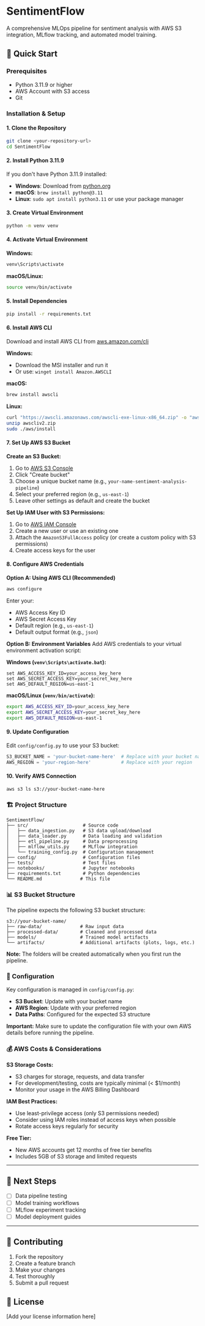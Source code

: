 # SentimentFlow

A comprehensive MLOps pipeline for sentiment analysis with AWS S3 integration, MLflow tracking, and automated model training.

## 🚀 Quick Start

### Prerequisites

- Python 3.11.9 or higher
- AWS Account with S3 access
- Git

### Installation & Setup

#### 1. Clone the Repository
```bash
git clone <your-repository-url>
cd SentimentFlow
```

#### 2. Install Python 3.11.9
If you don't have Python 3.11.9 installed:
- **Windows**: Download from [python.org](https://www.python.org/downloads/)
- **macOS**: `brew install python@3.11`
- **Linux**: `sudo apt install python3.11` or use your package manager

#### 3. Create Virtual Environment
```bash
python -m venv venv
```

#### 4. Activate Virtual Environment

**Windows:**
```bash
venv\Scripts\activate
```

**macOS/Linux:**
```bash
source venv/bin/activate
```

#### 5. Install Dependencies
```bash
pip install -r requirements.txt
```

#### 6. Install AWS CLI
Download and install AWS CLI from [aws.amazon.com/cli](https://aws.amazon.com/cli/)

**Windows:**
- Download the MSI installer and run it
- Or use: `winget install Amazon.AWSCLI`

**macOS:**
```bash
brew install awscli
```

**Linux:**
```bash
curl "https://awscli.amazonaws.com/awscli-exe-linux-x86_64.zip" -o "awscliv2.zip"
unzip awscliv2.zip
sudo ./aws/install
```

#### 7. Set Up AWS S3 Bucket

**Create an S3 Bucket:**
1. Go to [AWS S3 Console](https://s3.console.aws.amazon.com/)
2. Click "Create bucket"
3. Choose a unique bucket name (e.g., `your-name-sentiment-analysis-pipeline`)
4. Select your preferred region (e.g., `us-east-1`)
5. Leave other settings as default and create the bucket

**Set Up IAM User with S3 Permissions:**
1. Go to [AWS IAM Console](https://console.aws.amazon.com/iam/)
2. Create a new user or use an existing one
3. Attach the `AmazonS3FullAccess` policy (or create a custom policy with S3 permissions)
4. Create access keys for the user

#### 8. Configure AWS Credentials

**Option A: Using AWS CLI (Recommended)**
```bash
aws configure
```
Enter your:
- AWS Access Key ID
- AWS Secret Access Key
- Default region (e.g., `us-east-1`)
- Default output format (e.g., `json`)

**Option B: Environment Variables**
Add AWS credentials to your virtual environment activation script:

**Windows (`venv\Scripts\activate.bat`):**
```batch
set AWS_ACCESS_KEY_ID=your_access_key_here
set AWS_SECRET_ACCESS_KEY=your_secret_key_here
set AWS_DEFAULT_REGION=us-east-1
```

**macOS/Linux (`venv/bin/activate`):**
```bash
export AWS_ACCESS_KEY_ID=your_access_key_here
export AWS_SECRET_ACCESS_KEY=your_secret_key_here
export AWS_DEFAULT_REGION=us-east-1
```

#### 9. Update Configuration

Edit `config/config.py` to use your S3 bucket:
```python
S3_BUCKET_NAME = 'your-bucket-name-here'  # Replace with your bucket name
AWS_REGION = 'your-region-here'           # Replace with your region
```

#### 10. Verify AWS Connection
```bash
aws s3 ls s3://your-bucket-name-here
```

### 🏗️ Project Structure

```
SentimentFlow/
├── src/                    # Source code
│   ├── data_ingestion.py   # S3 data upload/download
│   ├── data_loader.py      # Data loading and validation
│   ├── etl_pipeline.py     # Data preprocessing
│   ├── mlflow_utils.py     # MLflow integration
│   └── training_config.py  # Configuration management
├── config/                 # Configuration files
├── tests/                  # Test files
├── notebooks/              # Jupyter notebooks
├── requirements.txt        # Python dependencies
└── README.md              # This file
```

### 📊 S3 Bucket Structure

The pipeline expects the following S3 bucket structure:
```
s3://your-bucket-name/
├── raw-data/              # Raw input data
├── processed-data/        # Cleaned and processed data
├── models/                # Trained model artifacts
└── artifacts/             # Additional artifacts (plots, logs, etc.)
```

**Note:** The folders will be created automatically when you first run the pipeline.

### 🔧 Configuration

Key configuration is managed in `config/config.py`:
- **S3 Bucket**: Update with your bucket name
- **AWS Region**: Update with your preferred region
- **Data Paths**: Configured for the expected S3 structure

**Important:** Make sure to update the configuration file with your own AWS details before running the pipeline.

### 💰 AWS Costs & Considerations

**S3 Storage Costs:**
- S3 charges for storage, requests, and data transfer
- For development/testing, costs are typically minimal (< $1/month)
- Monitor your usage in the AWS Billing Dashboard

**IAM Best Practices:**
- Use least-privilege access (only S3 permissions needed)
- Consider using IAM roles instead of access keys when possible
- Rotate access keys regularly for security

**Free Tier:**
- New AWS accounts get 12 months of free tier benefits
- Includes 5GB of S3 storage and limited requests

---

## 📝 Next Steps

- [ ] Data pipeline testing
- [ ] Model training workflows
- [ ] MLflow experiment tracking
- [ ] Model deployment guides

---

## 🤝 Contributing

1. Fork the repository
2. Create a feature branch
3. Make your changes
4. Test thoroughly
5. Submit a pull request

## 📄 License

[Add your license information here] 
